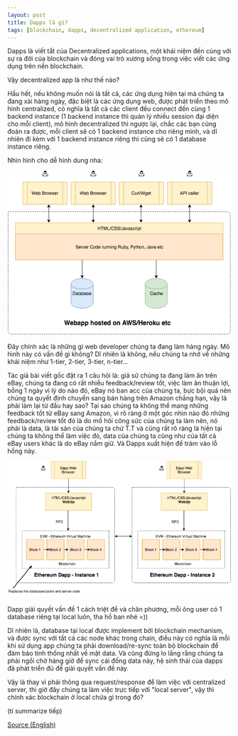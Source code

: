 ```yaml
---
layout: post
title: Dapps là gì?
tags: [blockchain, dapps, decentralized application, ethereum]
---
```


Dapps là viết tắt của Decentralized applications, một khái niệm đến cùng với sự ra đời của blockchain và đóng vai trò xương sống trong việc viết các ứng dụng trên nền blockchain.  

Vậy decentralized app là như thế nào?  

Hầu hết, nếu không muốn nói là tất cả, các ứng dụng hiện tại mà chúng ta đang xài hàng ngày, đặc biệt là các ứng dụng web, được phát triển theo mô hình centralized, có nghĩa là tất cả các client đều connect đến cùng 1 backend instance (1 backend instance thì quản lý nhiều session đại diện cho mỗi client), mô hình decentralized thì ngược lại, chắc các bạn cũng đoán ra được, mỗi client sẽ có 1 backend instance cho riêng mình, và dĩ nhiên đi kèm với 1 backend instance riêng thì cũng sẽ có 1 database instance riêng.  

Nhìn hình cho dễ hình dung nha:  

![Centralized Model](/img/clientservermodel.png)  

Đây chính xác là những gì web developer chúng ta đang làm hàng ngày. Mô hình này có vấn đề gì không? Dĩ nhiên là không, nếu chúng ta nhớ về những khái niệm như 1-tier, 2-tier, 3-tier, n-tier...  

Tác giả bài viết gốc đặt ra 1 câu hỏi là: giả sử chúng ta đang làm ăn trên eBay, chúng ta đang có rất nhiều feedback/review tốt, việc làm ăn thuận lợi, bỗng 1 ngày vì lý do nào đó, eBay nó ban acc của chúng ta, bực bội quá nên chúng ta quyết định chuyển sang bán hàng trên Amazon chẳng hạn, vậy là phải làm lại từ đầu hay sao? Tại sao chúng ta không thể mang những feedback tốt từ eBay sang Amazon, vì rõ ràng ở một góc nhìn nào đó những feedback/review tốt đó là do mồ hôi công sức của chúng ta làm nên, nó phải là data, là tài sản của chúng ta chứ T.T và cũng rất rõ ràng là hiện tại chúng ta không thể làm việc đó, data của chúng ta cũng như của tất cả eBay users khác là do eBay nắm giữ. Và Dapps xuất hiện để trám vào lỗ hổng này.

![Decentralized Model](/img/dapps.png)  

Dapp giải quyết vấn đề 1 cách triệt để và chân phương, mỗi ông user có 1 database riêng tại local luôn, tha hồ ban nhé =))  

Dĩ nhiên là, database tại local được implement bởi blockchain mechanism, và được sync với tất cả các node khác trong chain, điều này có nghĩa là mỗi khi sử dụng app chúng ta phải download/re-sync toàn bộ blockchain để đảm bảo tính thống nhất về mặt data. Và cũng đừng lo lắng rằng chúng ta phải ngồi chờ hàng giờ để sync cái đống data này, hệ sinh thái của dapps đã phát triển đủ để giải quyết vấn đề này.  

Vậy là thay vì phải thông qua request/response để làm việc với centralized server, thì giờ đây chúng ta làm việc trực tiếp với "local server", vậy thì chính xác blockchain ở local chứa gì trong đó?

(tí summarize tiếp)

[Source (English)](https://medium.com/@mvmurthy/ethereum-for-web-developers-890be23d1d0c)